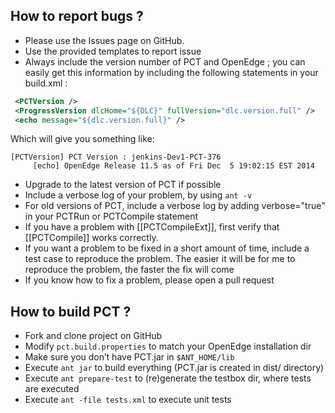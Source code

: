## How to report bugs ?

* Please use the Issues page on GitHub.
* Use the provided templates to report issue
* Always include the version number of PCT and OpenEdge ; you can easily get this information by including the following statements in your build.xml :
```xml
 <PCTVersion />
 <ProgressVersion dlcHome="${DLC}" fullVersion="dlc.version.full" />
 <echo message="${dlc.version.full}" />
```
Which will give you something like:
```
[PCTVersion] PCT Version : jenkins-Dev1-PCT-376
     [echo] OpenEdge Release 11.5 as of Fri Dec  5 19:02:15 EST 2014
```
* Upgrade to the latest version of PCT if possible
* Include a verbose log of your problem, by using `ant -v`
* For old versions of PCT, include a verbose log by adding verbose="true" in your PCTRun or PCTCompile statement
* If you have a problem with [[PCTCompileExt]], first verify that [[PCTCompile]] works correctly.
* If you want a problem to be fixed in a short amount of time, include a test case to reproduce the problem. The easier it will be for me to reproduce the problem, the faster the fix will come
* If you know how to fix a problem, please open a pull request

## How to build PCT ?

* Fork and clone project on GitHub
* Modify `pct.build.properties` to match your OpenEdge installation dir
* Make sure you don’t have PCT.jar in `$ANT_HOME/lib`
* Execute `ant jar` to build everything (PCT.jar is created in dist/ directory)
* Execute `ant prepare-test` to (re)generate the testbox dir, where tests are executed
* Execute `ant -file tests.xml` to execute unit tests
